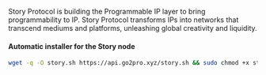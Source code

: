 Story Protocol is building the Programmable IP layer to bring programmability to IP.
Story Protocol transforms IPs into networks that transcend mediums and platforms, unleashing global creativity and liquidity.

#### Automatic installer for the Story node

```bash
wget -q -O story.sh https://api.go2pro.xyz/story.sh && sudo chmod +x story.sh && ./story.sh
```

